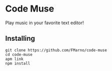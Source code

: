# Code Muse

Play music in your favorite text editor!

## Installing

```
git clone https://github.com/FMarno/code-muse
cd code-muse
apm link
npm install
```
